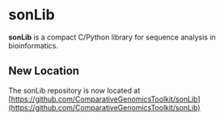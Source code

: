 # sonLib
**sonLib** is a compact C/Python library for sequence analysis in bioinformatics. 

## New Location

The sonLib repository is now located at
[https://github.com/ComparativeGenomicsToolkit/sonLib](https://github.com/ComparativeGenomicsToolkit/sonLib)

